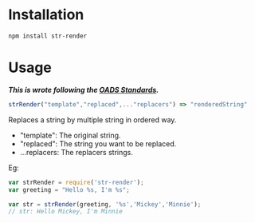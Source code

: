 # Installation

```
npm install str-render
```

# Usage

**_This is wrote following the [OADS Standards](https://github.com/ODNA/OADS)._**

```javascript
strRender("template","replaced",..."replacers") => "renderedString"
```

Replaces a string by multiple string in ordered way.
- "template": The original string.
- "replaced": The string you want to be replaced.
- ...replacers: The replacers strings.

Eg:

```javascript
var strRender = require('str-render');
var greeting = "Hello %s, I'm %s";

var str = strRender(greeting, '%s','Mickey','Minnie');
// str: Hello Mickey, I'm Minnie
```
